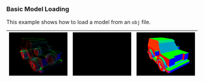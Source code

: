 ### Basic Model Loading 

This example shows how to load a model from an `obj` file.

| ![Model Lines](image_lines.tga.png?raw=true) | ![Model Depth](image_depth.tga.png?raw=true) | ![Model Color](image.tga.png?raw=true) |
|---------------------------------------------|---------------------------------------------|---------------------------------------|

